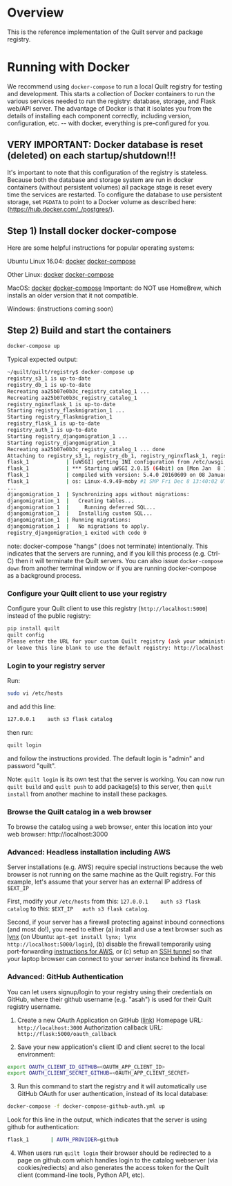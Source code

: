 # Overview

This is the reference implementation of the Quilt server and package registry.

# Running with Docker

We recommend using `docker-compose` to run a local Quilt registry for testing and development. This starts a collection of Docker containers to run the various services needed to run the registry: database, storage, and Flask web/API server.  The advantage of Docker is that it isolates you from the details of installing each component correctly, including version, configuration, etc. -- with docker, everything is pre-configured for you.

## VERY IMPORTANT: Docker database is reset (deleted) on each startup/shutdown!!!

It's important to note that this configuration of the registry is stateless. Because both the database and storage system are run in docker containers (without persistent volumes) all package stage is reset every time the services are restarted. To configure the database to use persistent storage, set `PGDATA` to point to a Docker volume as described here: (https://hub.docker.com/_/postgres/).

<!--
In development, it's often useful to leave the database and storage service running (avoiding deletion), and only restart the Flask webserver.  To do this, from the ```registry/``` directory, run ```docker-compose create --force-recreate --build flask``` instead of docker-compose restart/down/up.
-->
## Step 1) Install docker docker-compose

Here are some helpful instructions for popular operating systems:

Ubuntu Linux 16.04: [docker](https://www.digitalocean.com/community/tutorials/how-to-install-and-use-docker-on-ubuntu-16-04)  [docker-compose](https://docs.docker.com/compose/install/)

Other Linux: [docker](https://docs.docker.com/engine/installation/#server)  [docker-compose](https://docs.docker.com/compose/install/#prerequisites)

MacOS: [docker](https://docs.docker.com/docker-for-mac/install/)  [docker-compose](https://docs.docker.com/compose/install/)   Important: do NOT use HomeBrew, which installs an older version that it not compatible.

Windows: (instructions coming soon)

## Step 2) Build and start the containers

```bash
docker-compose up
```

Typical expected output:

```bash
~/quilt/quilt/registry$ docker-compose up
registry_s3_1 is up-to-date
registry_db_1 is up-to-date
Recreating aa25b07e0b3c_registry_catalog_1 ...
Recreating aa25b07e0b3c_registry_catalog_1
registry_nginxflask_1 is up-to-date
Starting registry_flaskmigration_1 ...
Starting registry_flaskmigration_1
registry_flask_1 is up-to-date
registry_auth_1 is up-to-date
Starting registry_djangomigration_1 ...
Starting registry_djangomigration_1
Recreating aa25b07e0b3c_registry_catalog_1 ... done
Attaching to registry_s3_1, registry_db_1, registry_nginxflask_1, registry_flask_1, registry_auth_1, registry_django_1, registry_djangomigration_1, registry_flaskmigration_1, registry_catalog_1
flask_1            | [uWSGI] getting INI configuration from /etc/uwsgi.ini
flask_1            | *** Starting uWSGI 2.0.15 (64bit) on [Mon Jan  8 19:31:46 2018] ***
flask_1            | compiled with version: 5.4.0 20160609 on 08 January 2018 17:19:07
flask_1            | os: Linux-4.9.49-moby #1 SMP Fri Dec 8 13:40:02 UTC 2017
...
djangomigration_1  | Synchronizing apps without migrations:
djangomigration_1  |   Creating tables...
djangomigration_1  |     Running deferred SQL...
djangomigration_1  |   Installing custom SQL...
djangomigration_1  | Running migrations:
djangomigration_1  |   No migrations to apply.
registry_djangomigration_1 exited with code 0
```

note: docker-compose "hangs" (does not terminate) intentionally.  This indicates that the servers are running, and if you kill this process (e.g. Ctrl-C) then it will terminate the Quilt servers.  You can also issue ```docker-compose down``` from another terminal window or if you are running docker-compose as a background process.

### Configure your Quilt client to use your registry

Configure your Quilt client to use this registry (```http://localhost:5000```) instead of the public registry:

```bash
pip install quilt
quilt config
Please enter the URL for your custom Quilt registry (ask your administrator),
or leave this line blank to use the default registry: http://localhost:5000
```

### Login to your registry server

Run:

```bash
sudo vi /etc/hosts
```

and add this line:

```bash
127.0.0.1    auth s3 flask catalog
```

then run:

```bash
quilt login
```

and follow the instructions provided.  The default login is "admin" and password "quilt".

Note: ```quilt login``` is its own test that the server is working.  You can now run ```quilt build``` and ```quilt push``` to add package(s) to this server, then ```quilt install``` from another machine to install these packages.

### Browse the Quilt catalog in a web browser

To browse the catalog using a web browser, enter this location into your web browser: http://localhost:3000

### Advanced: Headless installation including AWS

Server installations (e.g. AWS) require special instructions because the web browser is not running on the same machine as the Quilt registry.  For this example, let's assume that your server has an external IP address of ```$EXT_IP```

First, modify your ```/etc/hosts``` from this: ```127.0.0.1    auth s3 flask catalog``` to this: ```$EXT_IP   auth s3 flask catalog```.

Second, if your server has a firewall protecting against inbound connections (and most do!), you need to either (a) install and use a text browser such as [lynx](https://lynx.browser.org/) (on Ubuntu: ```apt-get install lynx; lynx http://localhost:5000/login```), (b) disable the firewall temporarily using port-forwarding [instructions for AWS](https://docs.aws.amazon.com/AWSEC2/latest/UserGuide/authorizing-access-to-an-instance.html), or (c) setup an [SSH tunnel](https://www.revsys.com/writings/quicktips/ssh-tunnel.html) so that your laptop browser can connect to your server instance behind its firewall.

### Advanced: GitHub Authentication

You can let users signup/login to your registry using their credentials on GitHub, where their github username (e.g. "asah") is used for their Quilt registry username.

1. Create a new OAuth Application on GitHub ([link](https://github.com/settings/applications/new))
Homepage URL: ```http://localhost:3000```
Authorization callback URL: ```http://flask:5000/oauth_callback```

2. Save your new application's client ID and client secret to the local environment:
```bash
export OAUTH_CLIENT_ID_GITHUB=<OAUTH_APP_CLIENT_ID>
export OAUTH_CLIENT_SECRET_GITHUB=<OAUTH_APP_CLIENT_SECRET>
```

3. Run this command to start the registry and it will automatically use GitHub OAuth for user authentication, instead of its local database:
```bash
docker-compose -f docker-compose-github-auth.yml up
```

Look for this line in the output, which indicates that the server is using github for authentication:
```bash
flask_1       | AUTH_PROVIDER=github
```

4. When users run ```quilt login``` their browser should be redirected to a page on github.com which handles login to the catalog webserver (via cookies/rediects) and also generates the access token for the Quilt client (command-line tools, Python API, etc).

<!--
[//]: # 
[//]: # 
[//]: # # Running directly (not with Docker)
[//]: # 
[//]: # If you are very careful, you can run Quilt directly in your host operating system.
[//]: # 
[//]: # ## Implementation
[//]: # * Flask
[//]: # * Postgres
[//]: # 
[//]: # ## Python support
[//]: # - 3.4
[//]: # - 3.5
[//]: # - 3.6
[//]: # 
[//]: # # Get Started
[//]: # ## Install
[//]: # 
[//]: # * Install and start Postgres
[//]: # * Create a `quilt` database:
[//]: # 
[//]: #         $ mysql -u root  # No password needed - yay MySQL.
[//]: #         > create database quilt;
[//]: # 
[//]: #   * Mac OS X & newer mysql versions: You may need to login to the database and set the root password to `''` to complete the above
[//]: # 
[//]: # * Create a virtual env
[//]: # * Install the server package and its dependencies:
[//]: # 
[//]: #         $ pip install -r requirements.txt
[//]: #         $ pip install -e .
[//]: # 
[//]: # * Add these to the env's `postactivate` script:
[//]: # 
[//]: #         export FLASK_APP=quilt_server
[//]: #         export FLASK_DEBUG=1
[//]: #         export QUILT_SERVER_CONFIG=dev_config.py
[//]: # 
[//]: #         # 1) Quilt auth:
[//]: #         # Get this one from the stage API app
[//]: #         # (https://quilt-heroku.herokuapp.com/admin/oauth2_provider/application/3/)
[//]: #         export OAUTH_CLIENT_SECRET_QUILT=...
[//]: # 
[//]: #         # 2) GitHub auth:
[//]: #         export AUTH_PROVIDER=github
[//]: #         # Get this one from the GitHub API app
[//]: #         # (https://github.com/settings/applications/594774)
[//]: #         export OAUTH_CLIENT_SECRET_GITHUB=...
[//]: # 
[//]: #         # Optional: set a Mixpanel token (for the "Debug" project)
[//]: #         export MIXPANEL_PROJECT_TOKEN=247b6756f3a8616f9369351b0e5e1fe9
[//]: # 
[//]: # * Activate the environment again - make sure the variables got set
[//]: # * Initialize the database tables:
[//]: # 
[//]: #         flask db upgrade
[//]: # * Set up a fake S3 server. Either:
[//]: #     * build a docker image from `nginx-s3/Dockerfile`, and run it with port 5001 exposed, or
[//]: #     * run `nginx` manually and add `nginx-s3/nginx-s3.conf` to the site configs.
[//]: # 
[//]: # ## Run Flask directly
[//]: # 
[//]: #     flask run
[//]: # ## Advanced: DB Migrations
[//]: # 
[//]: # Create a new migrations file:
[//]: # 
[//]: #     flask db migrate -m "[description of your changes]"
[//]: # 
[//]: # Edit the newly-created migrations file, `migrations/versions/[whatever].py`.
[//]: # 
[//]: # Apply the migration:
[//]: # 
[//]: #     flask db upgrade
[//]: # 
[//]: # Don't forget to add it to the repo:
[//]: # 
[//]: #     git add migrations/versions/[whatever].py
-->
